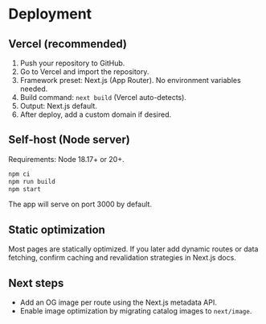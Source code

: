 # Deployment

## Vercel (recommended)

1. Push your repository to GitHub.
2. Go to Vercel and import the repository.
3. Framework preset: Next.js (App Router). No environment variables needed.
4. Build command: `next build` (Vercel auto-detects).
5. Output: Next.js default. 
6. After deploy, add a custom domain if desired.

## Self-host (Node server)

Requirements: Node 18.17+ or 20+.

```bash
npm ci
npm run build
npm start
```

The app will serve on port 3000 by default.

## Static optimization

Most pages are statically optimized. If you later add dynamic routes or data fetching, confirm caching and revalidation strategies in Next.js docs.

## Next steps
- Add an OG image per route using the Next.js metadata API.
- Enable image optimization by migrating catalog images to `next/image`.
